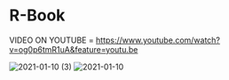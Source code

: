 # R-Book

VIDEO ON YOUTUBE = https://www.youtube.com/watch?v=og0p6tmR1uA&feature=youtu.be

![2021-01-10 (3)](https://user-images.githubusercontent.com/64332825/104125637-168ddf00-5369-11eb-8bb5-2672c8f2d03c.png)
![2021-01-10](https://user-images.githubusercontent.com/64332825/104125641-18f03900-5369-11eb-8294-f7e6e958a402.png)
